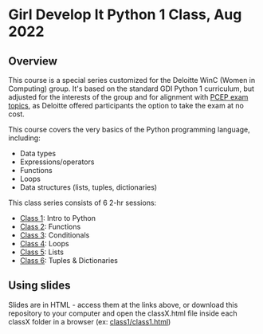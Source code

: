 # Girl Develop It Python 1 Class, Aug 2022

## Overview
This course is a special series customized for the Deloitte WinC (Women in Computing) group. It's based on the standard GDI Python 1 curriculum, but adjusted for the interests of the group and for alignment with [PCEP exam topics](https://pythoninstitute.org/pcep-exam-syllabus), as Deloitte offered participants the option to take the exam at no cost.

This course covers the very basics of the Python programming language, including:
- Data types
- Expressions/operators
- Functions
- Loops
- Data structures (lists, tuples, dictionaries)

This class series consists of 6 2-hr sessions:

- [Class 1](https://github.com/lizkrznarich/gdi-python-1/tree/main/class1): Intro to Python
- [Class 2](https://github.com/lizkrznarich/gdi-python-1/tree/main/class2): Functions
- [Class 3](https://github.com/lizkrznarich/gdi-python-1/tree/main/class3): Conditionals
- [Class 4](https://github.com/lizkrznarich/gdi-python-1/tree/main/class4): Loops
- [Class 5](https://github.com/lizkrznarich/gdi-python-1/tree/main/class5): Lists
- [Class 6](https://github.com/lizkrznarich/gdi-python-1/tree/main/class6): Tuples & Dictionaries

## Using slides
Slides are in HTML - access them at the links above, or download this repository to your computer and open the classX.html file inside each classX folder in a browser (ex: [class1/class1.html](https://github.com/lizkrznarich/gdi-python-1/blob/main/class1/class1.html))
